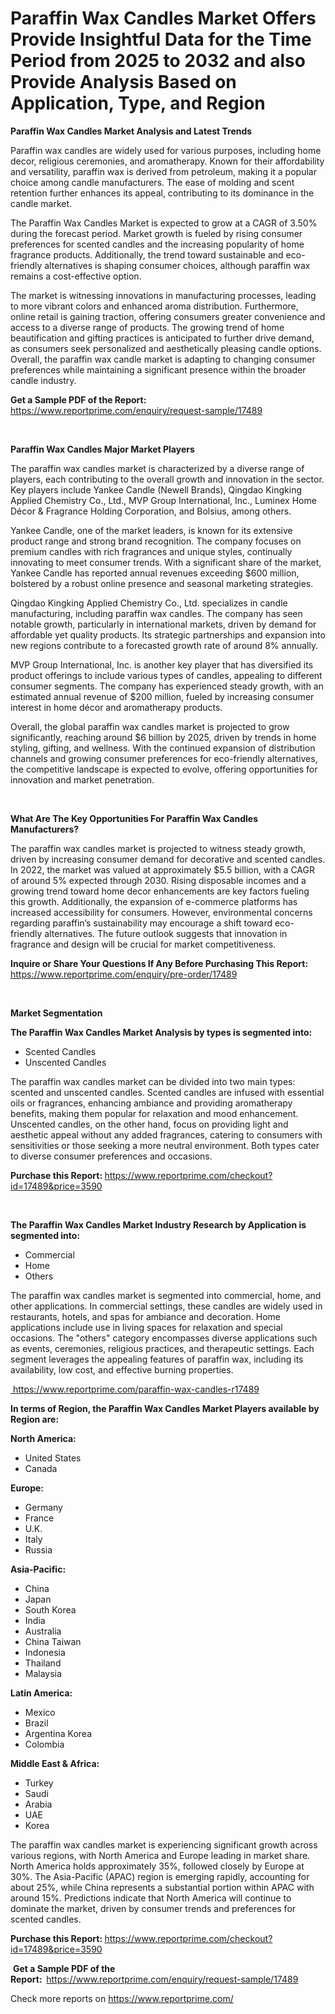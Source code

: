 <p><h1>Paraffin Wax Candles Market Offers Provide Insightful Data for the Time Period from 2025 to 2032 and also Provide Analysis Based on Application, Type, and Region</h1></p><p><strong>Paraffin Wax Candles Market Analysis and Latest Trends</strong></p>
<p><p>Paraffin wax candles are widely used for various purposes, including home decor, religious ceremonies, and aromatherapy. Known for their affordability and versatility, paraffin wax is derived from petroleum, making it a popular choice among candle manufacturers. The ease of molding and scent retention further enhances its appeal, contributing to its dominance in the candle market.</p><p>The Paraffin Wax Candles Market is expected to grow at a CAGR of 3.50% during the forecast period. Market growth is fueled by rising consumer preferences for scented candles and the increasing popularity of home fragrance products. Additionally, the trend toward sustainable and eco-friendly alternatives is shaping consumer choices, although paraffin wax remains a cost-effective option. </p><p>The market is witnessing innovations in manufacturing processes, leading to more vibrant colors and enhanced aroma distribution. Furthermore, online retail is gaining traction, offering consumers greater convenience and access to a diverse range of products. The growing trend of home beautification and gifting practices is anticipated to further drive demand, as consumers seek personalized and aesthetically pleasing candle options. Overall, the paraffin wax candle market is adapting to changing consumer preferences while maintaining a significant presence within the broader candle industry.</p></p>
<p><strong>Get a Sample PDF of the Report:&nbsp;</strong> <a href="https://www.reportprime.com/enquiry/request-sample/17489?utm_campaign=2929&utm_medium=2&utm_source=Github&utm_content=ia&utm_term=18032025&utm_id=paraffin-wax-candles">https://www.reportprime.com/enquiry/request-sample/17489</a></p>
<p>&nbsp;</p>
<p><strong>Paraffin Wax Candles Major Market Players</strong></p>
<p><p>The paraffin wax candles market is characterized by a diverse range of players, each contributing to the overall growth and innovation in the sector. Key players include Yankee Candle (Newell Brands), Qingdao Kingking Applied Chemistry Co., Ltd., MVP Group International, Inc., Luminex Home Décor & Fragrance Holding Corporation, and Bolsius, among others.</p><p>Yankee Candle, one of the market leaders, is known for its extensive product range and strong brand recognition. The company focuses on premium candles with rich fragrances and unique styles, continually innovating to meet consumer trends. With a significant share of the market, Yankee Candle has reported annual revenues exceeding $600 million, bolstered by a robust online presence and seasonal marketing strategies.</p><p>Qingdao Kingking Applied Chemistry Co., Ltd. specializes in candle manufacturing, including paraffin wax candles. The company has seen notable growth, particularly in international markets, driven by demand for affordable yet quality products. Its strategic partnerships and expansion into new regions contribute to a forecasted growth rate of around 8% annually.</p><p>MVP Group International, Inc. is another key player that has diversified its product offerings to include various types of candles, appealing to different consumer segments. The company has experienced steady growth, with an estimated annual revenue of $200 million, fueled by increasing consumer interest in home décor and aromatherapy products.</p><p>Overall, the global paraffin wax candles market is projected to grow significantly, reaching around $6 billion by 2025, driven by trends in home styling, gifting, and wellness. With the continued expansion of distribution channels and growing consumer preferences for eco-friendly alternatives, the competitive landscape is expected to evolve, offering opportunities for innovation and market penetration.</p></p>
<p>&nbsp;</p>
<p><strong>What Are The Key Opportunities For Paraffin Wax Candles Manufacturers?</strong></p>
<p><p>The paraffin wax candles market is projected to witness steady growth, driven by increasing consumer demand for decorative and scented candles. In 2022, the market was valued at approximately $5.5 billion, with a CAGR of around 5% expected through 2030. Rising disposable incomes and a growing trend toward home decor enhancements are key factors fueling this growth. Additionally, the expansion of e-commerce platforms has increased accessibility for consumers. However, environmental concerns regarding paraffin’s sustainability may encourage a shift toward eco-friendly alternatives. The future outlook suggests that innovation in fragrance and design will be crucial for market competitiveness.</p></p>
<p><strong>Inquire or Share Your Questions If Any Before Purchasing This Report:</strong> <a href="https://www.reportprime.com/enquiry/pre-order/17489?utm_campaign=2929&utm_medium=2&utm_source=Github&utm_content=ia&utm_term=18032025&utm_id=paraffin-wax-candles">https://www.reportprime.com/enquiry/pre-order/17489</a></p>
<p>&nbsp;</p>
<p><strong>Market Segmentation</strong></p>
<p><strong>The Paraffin Wax Candles Market Analysis by types is segmented into:</strong></p>
<p><ul><li>Scented Candles</li><li>Unscented Candles</li></ul></p>
<p><p>The paraffin wax candles market can be divided into two main types: scented and unscented candles. Scented candles are infused with essential oils or fragrances, enhancing ambiance and providing aromatherapy benefits, making them popular for relaxation and mood enhancement. Unscented candles, on the other hand, focus on providing light and aesthetic appeal without any added fragrances, catering to consumers with sensitivities or those seeking a more neutral environment. Both types cater to diverse consumer preferences and occasions.</p></p>
<p><strong>Purchase this Report:&nbsp;</strong><a href="https://www.reportprime.com/checkout?id=17489&price=3590&utm_campaign=2929&utm_medium=2&utm_source=Github&utm_content=ia&utm_term=18032025&utm_id=paraffin-wax-candles">https://www.reportprime.com/checkout?id=17489&price=3590</a></p>
<p>&nbsp;</p>
<p><strong>The Paraffin Wax Candles Market Industry Research by Application is segmented into:</strong></p>
<p><ul><li>Commercial</li><li>Home</li><li>Others</li></ul></p>
<p><p>The paraffin wax candles market is segmented into commercial, home, and other applications. In commercial settings, these candles are widely used in restaurants, hotels, and spas for ambiance and decoration. Home applications include use in living spaces for relaxation and special occasions. The "others" category encompasses diverse applications such as events, ceremonies, religious practices, and therapeutic settings. Each segment leverages the appealing features of paraffin wax, including its availability, low cost, and effective burning properties.</p></p>
<p><a href="https://www.reportprime.com/paraffin-wax-candles-r17489?utm_campaign=2929&utm_medium=2&utm_source=Github&utm_content=ia&utm_term=18032025&utm_id=paraffin-wax-candles">&nbsp;https://www.reportprime.com/paraffin-wax-candles-r17489</a></p>
<p><strong>In terms of Region, the Paraffin Wax Candles Market Players available by Region are:</strong></p>
<p>
    <p> <strong> North America: </strong>
        <ul>
            <li>United States</li>
            <li>Canada</li>
        </ul>
        </p> 
    <p> <strong> Europe: </strong>
        <ul>
            <li>Germany</li>
            <li>France</li>
            <li>U.K.</li>
            <li>Italy</li>
            <li>Russia</li>
        </ul>
        </p> 
    <p> <strong> Asia-Pacific: </strong>
        <ul>
            <li>China</li>
            <li>Japan</li>
            <li>South Korea</li>
            <li>India</li>
            <li>Australia</li>
            <li>China Taiwan</li>
            <li>Indonesia</li>
            <li>Thailand</li>
            <li>Malaysia</li>
        </ul>
        </p> 
    <p> <strong> Latin America: </strong>
        <ul>
            <li>Mexico</li>
            <li>Brazil</li>
            <li>Argentina Korea</li>
            <li>Colombia</li>
        </ul>
        </p> 
    <p> <strong> Middle East & Africa: </strong>
        <ul>
            <li>Turkey</li>
            <li>Saudi</li>
            <li>Arabia</li>
            <li>UAE</li>
            <li>Korea</li>
        </ul>
    </p>
    </p>
<p><p>The paraffin wax candles market is experiencing significant growth across various regions, with North America and Europe leading in market share. North America holds approximately 35%, followed closely by Europe at 30%. The Asia-Pacific (APAC) region is emerging rapidly, accounting for about 25%, while China represents a substantial portion within APAC with around 15%. Predictions indicate that North America will continue to dominate the market, driven by consumer trends and preferences for scented candles.</p></p>
<p><strong>Purchase this Report: </strong><a href="https://www.reportprime.com/checkout?id=17489&price=3590&utm_campaign=2929&utm_medium=2&utm_source=Github&utm_content=ia&utm_term=18032025&utm_id=paraffin-wax-candles">https://www.reportprime.com/checkout?id=17489&price=3590</a></p>
<p>&nbsp;<strong>Get a Sample PDF of the Report:&nbsp;&nbsp;</strong><a href="https://www.reportprime.com/enquiry/request-sample/17489?utm_campaign=2929&utm_medium=2&utm_source=Github&utm_content=ia&utm_term=18032025&utm_id=paraffin-wax-candles">https://www.reportprime.com/enquiry/request-sample/17489</a></p>
<p><strong></strong></p>
<p>Check more reports on <a href="https://www.reportprime.com/?utm_campaign=2929&utm_medium=2&utm_source=Github&utm_content=ia&utm_term=18032025&utm_id=paraffin-wax-candles">https://www.reportprime.com/</a></p>